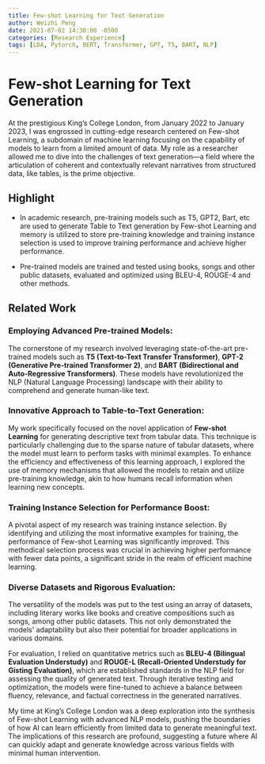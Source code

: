 ```yaml
---
title: Few-shot Learning for Text Generation
author: Weizhi Peng
date: 2021-07-02 14:30:00 -0500
categories: [Research Experience]
tags: [LDA, Pytorch, BERT, Transformer, GPT, T5, BART, NLP]
---
```


# Few-shot Learning for Text Generation

At the prestigious King’s College London, from January 2022 to January 2023, I was engrossed in cutting-edge research centered on Few-shot Learning, a subdomain of machine learning focusing on the capability of models to learn from a limited amount of data. My role as a researcher allowed me to dive into the challenges of text generation—a field where the articulation of coherent and contextually relevant narratives from structured data, like tables, is the prime objective.

## Highlight

- In academic research, pre-training models such as T5, GPT2, Bart, etc are used to generate Table to Text generation by Few-shot Learning and memory is utilized to store pre-training knowledge and training instance selection is used to improve training performance and achieve higher performance.

- Pre-trained models are trained and tested using books, songs and other public datasets, evaluated and optimized using BLEU-4, ROUGE-4 and other methods.
## Related Work

### Employing Advanced Pre-trained Models:

The cornerstone of my research involved leveraging state-of-the-art pre-trained models such as **T5 (Text-to-Text Transfer Transformer)**, **GPT-2 (Generative Pre-trained Transformer 2)**, and **BART (Bidirectional and Auto-Regressive Transformers)**. These models have revolutionized the NLP (Natural Language Processing) landscape with their ability to comprehend and generate human-like text.

### Innovative Approach to Table-to-Text Generation:

My work specifically focused on the novel application of **Few-shot Learning** for generating descriptive text from tabular data. This technique is particularly challenging due to the sparse nature of tabular datasets, where the model must learn to perform tasks with minimal examples. To enhance the efficiency and effectiveness of this learning approach, I explored the use of memory mechanisms that allowed the models to retain and utilize pre-training knowledge, akin to how humans recall information when learning new concepts.

### Training Instance Selection for Performance Boost:

A pivotal aspect of my research was training instance selection. By identifying and utilizing the most informative examples for training, the performance of Few-shot Learning was significantly improved. This methodical selection process was crucial in achieving higher performance with fewer data points, a significant stride in the realm of efficient machine learning.

### Diverse Datasets and Rigorous Evaluation:

The versatility of the models was put to the test using an array of datasets, including literary works like books and creative compositions such as songs, among other public datasets. This not only demonstrated the models' adaptability but also their potential for broader applications in various domains.

For evaluation, I relied on quantitative metrics such as **BLEU-4 (Bilingual Evaluation Understudy)** and **ROUGE-L (Recall-Oriented Understudy for Gisting Evaluation)**, which are established standards in the NLP field for assessing the quality of generated text. Through iterative testing and optimization, the models were fine-tuned to achieve a balance between fluency, relevance, and factual correctness in the generated narratives.

My time at King’s College London was a deep exploration into the synthesis of Few-shot Learning with advanced NLP models, pushing the boundaries of how AI can learn efficiently from limited data to generate meaningful text. The implications of this research are profound, suggesting a future where AI can quickly adapt and generate knowledge across various fields with minimal human intervention.
